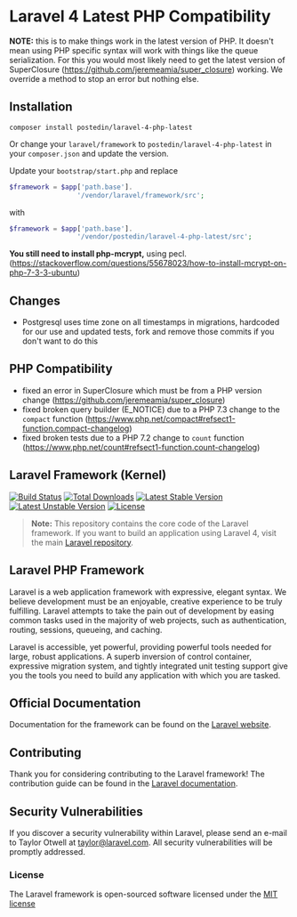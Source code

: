 # Laravel 4 Latest PHP Compatibility

**NOTE:** this is to make things work in the latest version of PHP. It doesn't mean using PHP specific syntax will work with things like the queue serialization. For this you would most likely need to get the latest version of SuperClosure (https://github.com/jeremeamia/super_closure) working. We override a method to stop an error but nothing else.

## Installation

`composer install postedin/laravel-4-php-latest`

Or change your `laravel/framework` to `postedin/laravel-4-php-latest` in your `composer.json` and update the version.

Update your `bootstrap/start.php` and replace
```php
$framework = $app['path.base'].
                 '/vendor/laravel/framework/src';
```
with
```php
$framework = $app['path.base'].
                 '/vendor/postedin/laravel-4-php-latest/src';
```

**You still need to install php-mcrypt,** using pecl. (https://stackoverflow.com/questions/55678023/how-to-install-mcrypt-on-php-7-3-3-ubuntu)

## Changes

- Postgresql uses time zone on all timestamps in migrations, hardcoded for our use and updated tests, fork and remove those commits if you don't want to do this

## PHP Compatibility

- fixed an error in SuperClosure which must be from a PHP version change (https://github.com/jeremeamia/super_closure)
- fixed broken query builder (E_NOTICE) due to a PHP 7.3 change to the `compact` function (https://www.php.net/compact#refsect1-function.compact-changelog)
- fixed broken tests due to a PHP 7.2 change to `count` function (https://www.php.net/count#refsect1-function.count-changelog)





## Laravel Framework (Kernel)

[![Build Status](https://travis-ci.org/laravel/framework.svg)](https://travis-ci.org/laravel/framework)
[![Total Downloads](https://poser.pugx.org/laravel/framework/d/total.svg)](https://packagist.org/packages/laravel/framework)
[![Latest Stable Version](https://poser.pugx.org/laravel/framework/v/stable.svg)](https://packagist.org/packages/laravel/framework)
[![Latest Unstable Version](https://poser.pugx.org/laravel/framework/v/unstable.svg)](https://packagist.org/packages/laravel/framework)
[![License](https://poser.pugx.org/laravel/framework/license.svg)](https://packagist.org/packages/laravel/framework)

> **Note:** This repository contains the core code of the Laravel framework. If you want to build an application using Laravel 4, visit the main [Laravel repository](https://github.com/laravel/laravel).

## Laravel PHP Framework

Laravel is a web application framework with expressive, elegant syntax. We believe development must be an enjoyable, creative experience to be truly fulfilling. Laravel attempts to take the pain out of development by easing common tasks used in the majority of web projects, such as authentication, routing, sessions, queueing, and caching.

Laravel is accessible, yet powerful, providing powerful tools needed for large, robust applications. A superb inversion of control container, expressive migration system, and tightly integrated unit testing support give you the tools you need to build any application with which you are tasked.

## Official Documentation

Documentation for the framework can be found on the [Laravel website](http://laravel.com/docs).

## Contributing

Thank you for considering contributing to the Laravel framework! The contribution guide can be found in the [Laravel documentation](http://laravel.com/docs/contributions).

## Security Vulnerabilities

If you discover a security vulnerability within Laravel, please send an e-mail to Taylor Otwell at taylor@laravel.com. All security vulnerabilities will be promptly addressed.

### License

The Laravel framework is open-sourced software licensed under the [MIT license](http://opensource.org/licenses/MIT)
